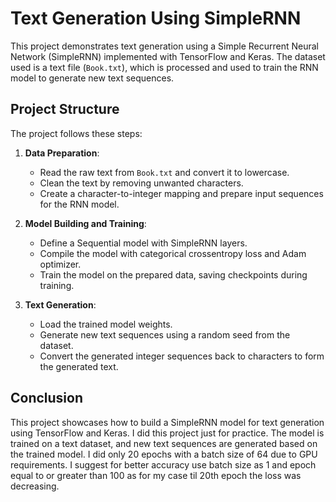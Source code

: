 # Text Generation Using SimpleRNN

This project demonstrates text generation using a Simple Recurrent Neural Network (SimpleRNN) implemented with TensorFlow and Keras. The dataset used is a text file (`Book.txt`), which is processed and used to train the RNN model to generate new text sequences.

## Project Structure

The project follows these steps:

1. **Data Preparation**:
    - Read the raw text from `Book.txt` and convert it to lowercase.
    - Clean the text by removing unwanted characters.
    - Create a character-to-integer mapping and prepare input sequences for the RNN model.

2. **Model Building and Training**:
    - Define a Sequential model with SimpleRNN layers.
    - Compile the model with categorical crossentropy loss and Adam optimizer.
    - Train the model on the prepared data, saving checkpoints during training.

3. **Text Generation**:
    - Load the trained model weights.
    - Generate new text sequences using a random seed from the dataset.
    - Convert the generated integer sequences back to characters to form the generated text.


## Conclusion

This project showcases how to build a SimpleRNN model for text generation using TensorFlow and Keras. I did this project just for practice. The model is trained on a text dataset, and new text sequences are generated based on the trained model. I did only 20 epochs with a batch size of 64 due to GPU requirements. I suggest for better accuracy use batch size as 1 and epoch equal to or greater than 100 as for my case til 20th epoch the loss was decreasing.

